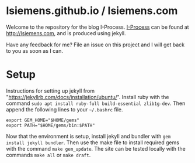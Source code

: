 lsiemens.github.io / lsiemens.com
=================================

Welcome to the repository for the blog I-Process. [I-Process](http://lsiemens.com)
can be found at http://lsiemens.com, and is produced using jekyll. 

Have any feedback for me? File an issue on this project and I will get
back to you as soon as I can.

Setup
=====
Instructions for setting up jekyll from "https://jekyllrb.com/docs/installation/ubuntu/".
Install ruby with the command `sudo apt install ruby-full build-essential zlib1g-dev`.
Then append the following lines to your `~/.bashrc` file.

```
export GEM_HOME="$HOME/gems"
export PATH="$HOME/gems/bin:$PATH"
```

Now that the environment is setup, install jekyll and bundler with
`gem install jekyll bundler`. Then use the make file to install required
gems with the command `make gem_update`. The site can be tested locally
with the commands `make all` or `make draft`.

